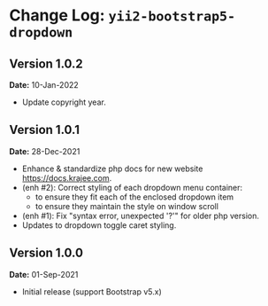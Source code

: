 # Change Log: `yii2-bootstrap5-dropdown`

## Version 1.0.2

**Date:** 10-Jan-2022

- Update copyright year.

## Version 1.0.1

**Date:** 28-Dec-2021

- Enhance & standardize php docs for new website https://docs.krajee.com.
- (enh #2): Correct styling of each dropdown menu container:
  - to ensure they fit each of the enclosed dropdown item
  - to ensure they maintain the style on window scroll
- (enh #1): Fix "syntax error, unexpected '?'" for older php version.
- Updates to dropdown toggle caret styling.

## Version 1.0.0

**Date:** 01-Sep-2021

- Initial release (support Bootstrap v5.x)
